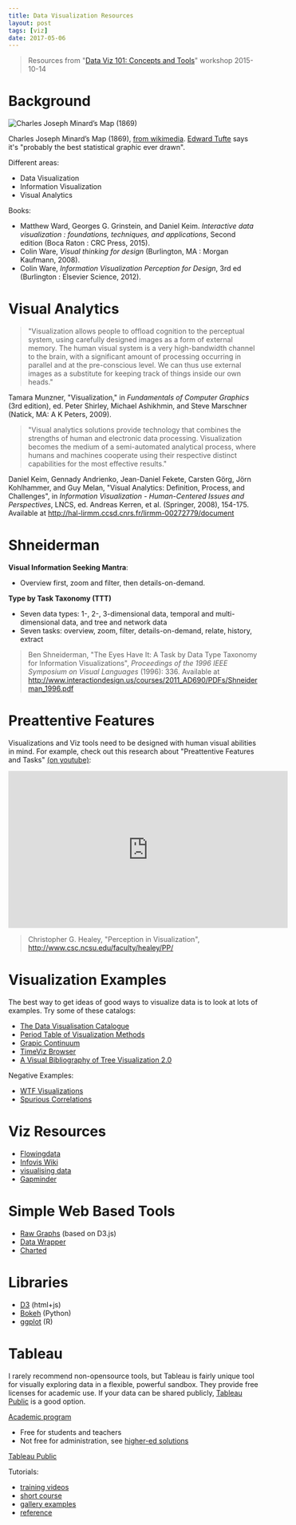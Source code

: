 ```yaml
---
title: Data Visualization Resources 
layout: post
tags: [viz]
date: 2017-05-06
---
```


> Resources from "[Data Viz 101: Concepts and Tools](http://www.lib.uidaho.edu/services/workshops/resources/UIdaho_DataViz101_workshop.pdf)" workshop 2015-10-14

# Background

![Charles Joseph Minard’s Map (1869)](https://upload.wikimedia.org/wikipedia/commons/2/29/Minard.png)

Charles Joseph Minard’s Map (1869), [from wikimedia](https://commons.wikimedia.org/wiki/File:Minard.png).
[Edward Tufte](http://www.edwardtufte.com/tufte/posters) says it's "probably the best statistical graphic ever drawn".

Different areas:
- Data Visualization
- Information Visualization
- Visual Analytics 

Books:
- Matthew Ward, Georges G. Grinstein, and Daniel Keim. *Interactive data visualization : foundations, techniques, and applications*, Second edition (Boca Raton : CRC Press, 2015).
- Colin Ware, *Visual thinking for design* (Burlington, MA : Morgan Kaufmann, 2008).
- Colin Ware, *Information Visualization Perception for Design*, 3rd ed (Burlington : Elsevier Science, 2012).

# Visual Analytics

> "Visualization allows people to offload cognition to the perceptual system, using carefully designed images as a form of external memory. 
> The human visual system is a very high-bandwidth channel to the brain, with a significant amount of processing occurring in parallel and at the pre-conscious level. 
> We can thus use external images as a substitute for keeping track of things inside our own heads."
 
Tamara Munzner, "Visualization," in *Fundamentals of Computer Graphics* (3rd edition), ed. Peter Shirley, Michael Ashikhmin, and Steve Marschner (Natick, MA: A K Peters, 2009).

> "Visual analytics solutions provide technology that combines the strengths of human and electronic data processing. 
> Visualization becomes the medium of a semi-automated analytical process, where humans and machines cooperate using their respective distinct capabilities for the most effective results."

Daniel Keim, Gennady Andrienko, Jean-Daniel Fekete, Carsten Görg, Jörn Kohlhammer, and Guy Melan, "Visual Analytics: Definition, Process, and Challenges", in *Information Visualization - Human-Centered Issues and Perspectives*, LNCS, ed. Andreas Kerren, et al. (Springer, 2008), 154-175. Available at http://hal-lirmm.ccsd.cnrs.fr/lirmm-00272779/document

# Shneiderman

**Visual Information Seeking Mantra**:
- Overview first, zoom and filter, then details-on-demand.

**Type by Task Taxonomy (TTT)**
- Seven data types: 
    1-, 2-, 3-dimensional data, temporal and multi-dimensional data, and tree and network data
- Seven tasks: 
    overview, zoom, filter, details-on-demand, relate, history, extract

> Ben Shneiderman, "The  Eyes Have  It: A  Task by Data Type Taxonomy for Information Visualizations", *Proceedings of the 1996 IEEE Symposium on Visual Languages* (1996): 336. Available at http://www.interactiondesign.us/courses/2011_AD690/PDFs/Shneiderman_1996.pdf

# Preattentive Features

Visualizations and Viz tools need to be designed with human visual abilities in mind. 
For example, check out this research about "Preattentive Features and Tasks" [(on youtube)](https://youtu.be/wnvoZxe95bo):

<iframe width="560" height="315" src="https://www.youtube.com/embed/wnvoZxe95bo" frameborder="0" allowfullscreen></iframe>

> Christopher G. Healey, "Perception in Visualization", http://www.csc.ncsu.edu/faculty/healey/PP/

# Visualization Examples

The best way to get ideas of good ways to visualize data is to look at lots of examples.
Try some of these catalogs:
- [The Data Visualisation Catalogue](http://www.datavizcatalogue.com/)
- [Period Table of Visualization Methods](http://www.visual-literacy.org/periodic_table/periodic_table.html)
- [Grapic Continuum](http://visual.ly/graphic-continuum)
- [TimeViz Browser](http://survey.timeviz.net/)
- [A Visual Bibliography of Tree Visualization 2.0](http://vcg.informatik.uni-rostock.de/~hs162/treeposter/poster.html)

Negative Examples:
- [WTF Visualizations](http://viz.wtf/)
- [Spurious Correlations](http://www.tylervigen.com/spurious-correlations)

# Viz Resources

- [Flowingdata](http://flowingdata.com/)
- [Infovis Wiki](http://www.infovis-wiki.net/)
- [visualising data](http://www.visualisingdata.com/)
- [Gapminder](http://www.gapminder.org/)

# Simple Web Based Tools

- [Raw Graphs](https://rawgraphs.io/) (based on D3.js)
- [Data Wrapper](https://datawrapper.de/)
- [Charted](http://www.charted.co/)

# Libraries 

- [D3](http://d3js.org/) (html+js)
- [Bokeh](http://bokeh.pydata.org/) (Python)
- [ggplot](http://ggplot2.org/) (R)

# Tableau

I rarely recommend non-opensource tools, but Tableau is fairly unique tool for visually exploring data in a flexible, powerful sandbox. 
They provide free licenses for academic use.
If your data can be shared publicly, [Tableau Public](https://public.tableau.com/) is a good option.

[Academic program](http://www.tableau.com/academic)
- Free for students and teachers 
- Not free for administration, see [higher-ed solutions](http://www.tableau.com/solutions/higher-ed)

[Tableau Public](https://public.tableau.com/)

Tutorials:
- [training videos](https://www.tableau.com/learn/tutorials/on-demand/getting-started)
- [short course](https://www.tableau.com/learn/starter-kit)
- [gallery examples](http://www.tableau.com/learn/gallery)
- [reference](http://www.dataplusscience.com/TableauReferenceGuide/index.htm)
